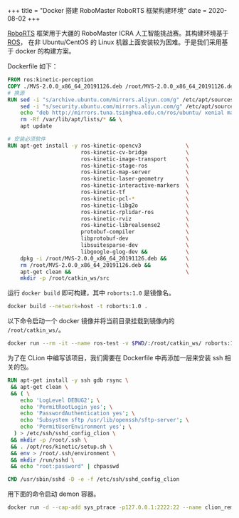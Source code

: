 +++
title = "Docker 搭建 RoboMaster RoboRTS 框架构建环境"
date = 2020-08-02
+++

[RoboRTS] 框架用于大疆的 RoboMaster ICRA 人工智能挑战赛。其构建环境基于 [ROS]，
在非 Ubuntu/CentOS 的 Linux 机器上面安装较为困难。于是我们采用基于 docker 的构建方案。

<!-- more -->
Dockerfile 如下：

```dockerfile
FROM ros:kinetic-perception
COPY ./MVS-2.0.0_x86_64_20191126.deb /root/MVS-2.0.0_x86_64_20191126.deb
# 换源
RUN sed -i "s/archive.ubuntu.com/mirrors.aliyun.com/g" /etc/apt/sources.list && \
    sed -i "s/security.ubuntu.com/mirrors.aliyun.com/g" /etc/apt/sources.list && \
    echo "deb http://mirrors.tuna.tsinghua.edu.cn/ros/ubuntu/ xenial main" > /etc/apt/sources.list.d/ros1-latest.list && \
    rm -Rf /var/lib/apt/lists/* && \
    apt update

# 安装必须软件
RUN apt-get install -y ros-kinetic-opencv3              \
                       ros-kinetic-cv-bridge            \
                       ros-kinetic-image-transport      \
                       ros-kinetic-stage-ros            \
                       ros-kinetic-map-server           \
                       ros-kinetic-laser-geometry       \
                       ros-kinetic-interactive-markers  \
                       ros-kinetic-tf                   \
                       ros-kinetic-pcl-*                \
                       ros-kinetic-libg2o               \
                       ros-kinetic-rplidar-ros          \
                       ros-kinetic-rviz                 \
                       ros-kinetic-librealsense2        \
                       protobuf-compiler                \
                       libprotobuf-dev                  \
                       libsuitesparse-dev               \
                       libgoogle-glog-dev &&            \
    dpkg -i /root/MVS-2.0.0_x86_64_20191126.deb &&      \
    rm /root/MVS-2.0.0_x86_64_20191126.deb &&           \
    apt-get clean &&                                    \
    mkdir -p /root/catkin_ws/src
```

运行 `docker build` 即可构建，其中 `roborts:1.0` 是镜像名。

```sh
docker build --network=host -t roborts:1.0 .
```

以下命令启动一个 docker 镜像并将当前目录挂载到镜像内的 `/root/catkin_ws/`。

```sh
docker run --rm -it --name ros-test -v $PWD/:/root/catkin_ws/ roborts:1.0
```

为了在 CLion 中编写该项目，我们需要在 Dockerfile 中再添加一层来安装 ssh 相关的包。

```dockerfile
RUN apt-get install -y ssh gdb rsync \
 && apt-get clean \
 && ( \
    echo 'LogLevel DEBUG2'; \
    echo 'PermitRootLogin yes'; \
    echo 'PasswordAuthentication yes'; \
    echo 'Subsystem sftp /usr/lib/openssh/sftp-server'; \
    echo 'PermitUserEnvironment yes'; \
  ) > /etc/ssh/sshd_config_clion \
 && mkdir -p /root/.ssh \
 && . /opt/ros/kinetic/setup.sh \
 && env > /root/.ssh/environment \
 && mkdir /run/sshd \
 && echo "root:password" | chpasswd

CMD /usr/sbin/sshd -D -e -f /etc/ssh/sshd_config_clion
```

用下面的命令启动 demon 容器。

```sh
docker run -d --cap-add sys_ptrace -p127.0.0.1:2222:22 --name clion_remote_env roborts:ssh
```

[RoboRTS]: https://github.com/RoboMaster/RoboRTS
[ROS]: https://www.ros.org/
